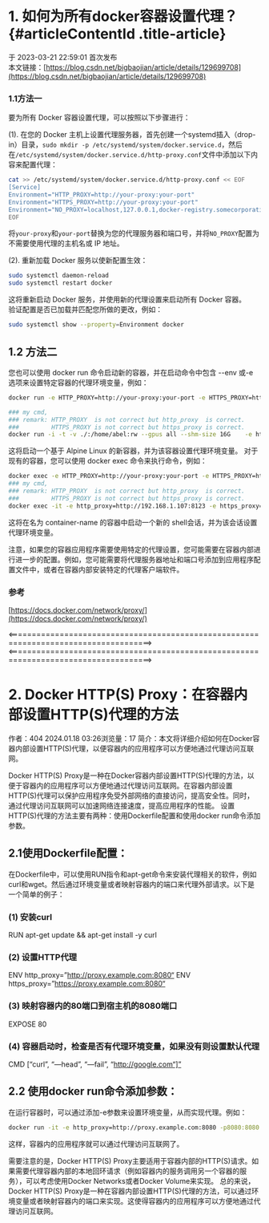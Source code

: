 # 1. 如何为所有docker容器设置代理？ {#articleContentId .title-article}
  
于 2023-03-21 22:59:01 首次发布  
本文链接：[https://blog.csdn.net/bigbaojian/article/details/129699708](https://blog.csdn.net/bigbaojian/article/details/129699708) 
 
### 1.1方法一

要为所有 Docker 容器设置代理，可以按照以下步骤进行：

(1).  在您的 Docker
    主机上设置代理服务器，首先创建一个systemd插入（drop-in）目录，`sudo mkdir -p /etc/systemd/system/docker.service.d`，然后在`/etc/systemd/system/docker.service.d/http-proxy.conf`文件中添加以下内容来配置代理：

```sh
cat >> /etc/systemd/system/docker.service.d/http-proxy.conf << EOF
[Service]
Environment="HTTP_PROXY=http://your-proxy:your-port"
Environment="HTTPS_PROXY=http://your-proxy:your-port"
Environment="NO_PROXY=localhost,127.0.0.1,docker-registry.somecorporation.com"
EOF
```

将`your-proxy`和`your-port`替换为您的代理服务器和端口号，并将`NO_PROXY`配置为不需要使用代理的主机名或
IP 地址。

(2).  重新加载 Docker 服务以使新配置生效：

```sh
sudo systemctl daemon-reload
sudo systemctl restart docker
```

这将重新启动 Docker 服务，并使用新的代理设置来启动所有 Docker 容器。\
验证配置是否已加载并匹配您所做的更改，例如：

```sh
sudo systemctl show --property=Environment docker
```

## 1.2 方法二

您也可以使用 docker run 命令启动新的容器，并在启动命令中包含 --env 或-e 选项来设置特定容器的代理环境变量，例如：

```sh
docker run -e HTTP_PROXY=http://your-proxy:your-port -e HTTPS_PROXY=http://your-proxy:your-port alpine /bin/sh

### my cmd, 
### remark: HTTP_PROXY  is not correct but http_proxy  is correct.
###         HTTPS_PROXY is not correct but https_proxy is correct.
docker run -i -t -v ./:/home/abel:rw --gpus all --shm-size 16G    -e http_proxy=http://192.168.1.107:8123 -e https_proxy=http://192.168.1.107:8123  nvidia/cuda:12.4.1-cudnn-devel-ubuntu22.04 /bin/bash 
```

这将启动一个基于 Alpine Linux 的新容器，并为该容器设置代理环境变量。
对于现有的容器，您可以使用 docker exec 命令来执行命令，例如：

```sh
docker exec -e HTTP_PROXY=http://your-proxy:your-port -e HTTPS_PROXY=http://your-proxy:your-port container-name /bin/sh
### my cmd, 
### remark: HTTP_PROXY  is not correct but http_proxy  is correct.
###         HTTPS_PROXY is not correct but https_proxy is correct.
docker exec -it -e http_proxy=http://192.168.1.107:8123 -e https_proxy=http://192.168.1.107:8123 container-name /bin/sh
```
 
这将在名为 container-name 的容器中启动一个新的 shell会话，并为该会话设置代理环境变量。

注意，如果您的容器应用程序需要使用特定的代理设置，您可能需要在容器内部进行进一步的配置。例如，您可能需要将代理服务器地址和端口号添加到应用程序配置文件中，或者在容器内部安装特定的代理客户端软件。

### 参考

[https://docs.docker.com/network/proxy/](https://docs.docker.com/network/proxy/) 


<=====================================================================================>
<=====================================================================================>
# 2. Docker HTTP(S) Proxy：在容器内部设置HTTP(S)代理的方法
作者：404 
2024.01.18 03:26浏览量：17
简介：本文将详细介绍如何在Docker容器内部设置HTTP(S)代理，以便容器内的应用程序可以方便地通过代理访问互联网。 

Docker HTTP(S) Proxy是一种在Docker容器内部设置HTTP(S)代理的方法，以便于容器内的应用程序可以方便地通过代理访问互联网。在容器内部设置HTTP(S)代理可以保护应用程序免受外部网络的直接访问，提高安全性。同时，通过代理访问互联网可以加速网络连接速度，提高应用程序的性能。
设置HTTP(S)代理的方法主要有两种：使用Dockerfile配置和使用docker run命令添加参数。

## 2.1使用Dockerfile配置：
在Dockerfile中，可以使用RUN指令和apt-get命令来安装代理相关的软件，例如curl和wget。然后通过环境变量或者映射容器内的端口来代理外部请求。以下是一个简单的例子：

### (1) 安装curl

RUN apt-get update && apt-get install -y curl

### (2) 设置HTTP代理
ENV http_proxy=”http://proxy.example.com:8080“
ENV https_proxy=”https://proxy.example.com:8080“

### (3) 映射容器内的80端口到宿主机的8080端口
EXPOSE 80

### (4) 容器启动时，检查是否有代理环境变量，如果没有则设置默认代理
CMD [“curl”, “—head”, “—fail”, “http://google.com“]”

## 2.2 使用docker run命令添加参数：
在运行容器时，可以通过添加-e参数来设置环境变量，从而实现代理。例如：
```sh
docker run -it -e http_proxy=http://proxy.example.com:8080 -p8080:8080 —name my_container my_image
```
这样，容器内的应用程序就可以通过代理访问互联网了。

需要注意的是，Docker HTTP(S) Proxy主要适用于容器内部的HTTP(S)请求。如果需要代理容器内部的本地回环请求（例如容器内的服务调用另一个容器的服务），可以考虑使用Docker Networks或者Docker Volume来实现。
总的来说，Docker HTTP(S) Proxy是一种在容器内部设置HTTP(S)代理的方法，可以通过环境变量或者映射容器内的端口来实现。这使得容器内的应用程序可以方便地通过代理访问互联网。